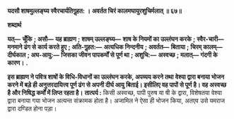 **यदसौ शाषमुल्लङ्घ्य स्वैरचार्यतिगॢहत: ।** **अवर्तत चिरं कालमघायुरशुचिर्मलात् ॥ ६७॥** 

**शब्दार्थ** 

**यत्—** **चूँकि** **; असौ—** **यह ब्राह्मण** **; शाषम् उल्लङ्घ्य—** **शाष के नियमों का उल्लंघन करके** **; स्वैर-चारी—** **मनमाने ढंग से** **कार्य करते हुए** **; अति-गॢहत:—** **अत्यधिक निन्दनीय** **; अवर्तत—** **बिताया** **; चिरम् कालम्—** **दीर्घकाल** **; अघ-आयु:—** **जिसका जीवन पापकर्मों से पूर्ण था** **; अशुचि:—** **अस्वच्छ** **; मलात्—** **गंदगी के कारण।** **.** 

**इस ब्राह्मण ने पवित्र शाषों के विधि-विधानों का उल्लंघन करके, अपव्यय करने तथा** **वेश्या द्वारा बनाया भोजन करने में बड़े ही अनुत्तरदायित्त्व पूर्ण ढंग से अपनी दीर्घ आयु** **बिताई। इसीलिए वह पापों से पूर्ण है। वह अस्वच्छ है और निषिद्ध कर्मों में लिप्त रहता है।** **तात्पर्य :** किसी अस्वच्छ, पापी पुरुष या षी के द्वारा, विशेषतया वेश्या द्वारा बनाया गया भोजन अत्यन्त संक्रामक होता है। अजामिल ने ऐसा ही भोजन किया, अतएव उसे यमराज द्वारा दण्डित होना पड़ा।  